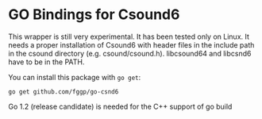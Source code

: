 GO Bindings for Csound6
========

This wrapper is still very experimental. It has been tested only on Linux.
It needs a proper installation of Csound6 with header files in the include path in the csound directory
(e.g. csound/csound.h). libcsound64 and libcsnd6 have to be in the PATH.

You can install this package with `go get`:

  `go get github.com/fggp/go-csnd6`



Go 1.2 (release candidate) is needed for the C++ support of go build
